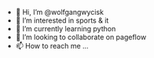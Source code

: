 - 👋 Hi, I’m @wolfgangwycisk
- 👀 I’m interested in sports & it
- 🌱 I’m currently learning python
- 💞️ I’m looking to collaborate on pageflow
- 📫 How to reach me ...

<!---
wolfgangwycisk/wolfgangwycisk is a ✨ special ✨ repository because its `README.md` (this file) appears on your GitHub profile.
You can click the Preview link to take a look at your changes.
--->
